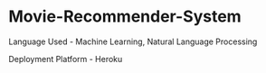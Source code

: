 # Movie-Recommender-System

Language Used - Machine Learning, Natural Language Processing 

Deployment Platform - Heroku
